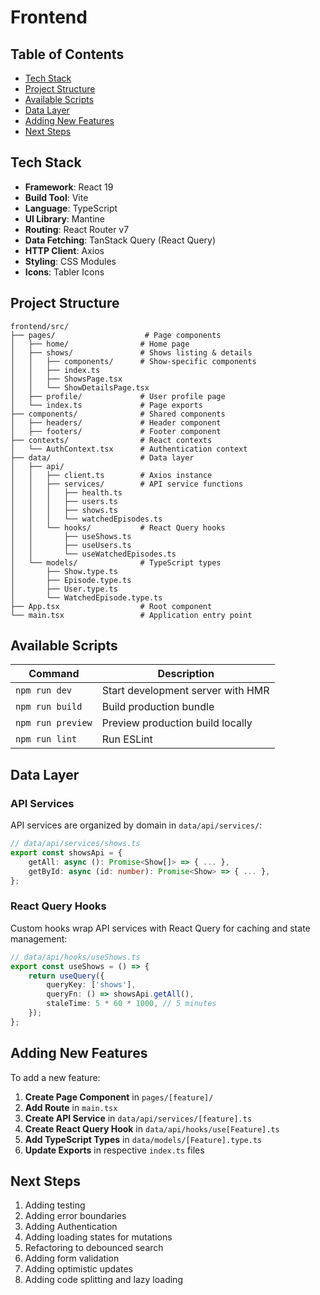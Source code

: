 # Frontend

## Table of Contents

- [Tech Stack](#tech-stack)
- [Project Structure](#project-structure)
- [Available Scripts](#available-scripts)
- [Data Layer](#data-layer)
- [Adding New Features](#adding-new-features)
- [Next Steps](#next-steps)

## Tech Stack

- **Framework**: React 19
- **Build Tool**: Vite
- **Language**: TypeScript
- **UI Library**: Mantine
- **Routing**: React Router v7
- **Data Fetching**: TanStack Query (React Query)
- **HTTP Client**: Axios
- **Styling**: CSS Modules
- **Icons**: Tabler Icons

## Project Structure

```
frontend/src/
├── pages/                    # Page components
│   ├── home/                # Home page
│   ├── shows/               # Shows listing & details
│   │   ├── components/      # Show-specific components
│   │   ├── index.ts
│   │   ├── ShowsPage.tsx
│   │   └── ShowDetailsPage.tsx
│   ├── profile/             # User profile page
│   └── index.ts             # Page exports
├── components/              # Shared components
│   ├── headers/             # Header component
│   ├── footers/             # Footer component
├── contexts/                # React contexts
│   └── AuthContext.tsx      # Authentication context
├── data/                    # Data layer
│   ├── api/
│   │   ├── client.ts        # Axios instance
│   │   ├── services/        # API service functions
│   │   │   ├── health.ts
│   │   │   ├── users.ts
│   │   │   ├── shows.ts
│   │   │   └── watchedEpisodes.ts
│   │   └── hooks/           # React Query hooks
│   │       ├── useShows.ts
│   │       ├── useUsers.ts
│   │       └── useWatchedEpisodes.ts
│   └── models/              # TypeScript types
│       ├── Show.type.ts
│       ├── Episode.type.ts
│       ├── User.type.ts
│       └── WatchedEpisode.type.ts
├── App.tsx                  # Root component
└── main.tsx                 # Application entry point
```

## Available Scripts

| Command | Description |
|---------|-------------|
| `npm run dev` | Start development server with HMR |
| `npm run build` | Build production bundle |
| `npm run preview` | Preview production build locally |
| `npm run lint` | Run ESLint |

## Data Layer

### API Services

API services are organized by domain in `data/api/services/`:

```typescript
// data/api/services/shows.ts
export const showsApi = {
    getAll: async (): Promise<Show[]> => { ... },
    getById: async (id: number): Promise<Show> => { ... },
};
```

### React Query Hooks

Custom hooks wrap API services with React Query for caching and state management:

```typescript
// data/api/hooks/useShows.ts
export const useShows = () => {
    return useQuery({
        queryKey: ['shows'],
        queryFn: () => showsApi.getAll(),
        staleTime: 5 * 60 * 1000, // 5 minutes
    });
};
```

## Adding New Features

To add a new feature:

1. **Create Page Component** in `pages/[feature]/`
2. **Add Route** in `main.tsx`
3. **Create API Service** in `data/api/services/[feature].ts`
4. **Create React Query Hook** in `data/api/hooks/use[Feature].ts`
5. **Add TypeScript Types** in `data/models/[Feature].type.ts`
6. **Update Exports** in respective `index.ts` files

## Next Steps

1. Adding testing
2. Adding error boundaries
3. Adding Authentication
4. Adding loading states for mutations
5. Refactoring to debounced search
6. Adding form validation
7. Adding optimistic updates
8. Adding code splitting and lazy loading
